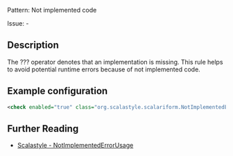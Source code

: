 Pattern: Not implemented code

Issue: -

## Description

The ??? operator denotes that an implementation is missing. This rule helps to avoid potential runtime errors because of not implemented code.

## Example configuration

```xml
<check enabled="true" class="org.scalastyle.scalariform.NotImplementedErrorUsage" level="warning"/>
```
<a name="org_scalastyle_scalariform_NullChecker" />

## Further Reading

* [Scalastyle - NotImplementedErrorUsage](http://www.scalastyle.org/rules-1.0.0.html#org_scalastyle_scalariform_NotImplementedErrorUsage)